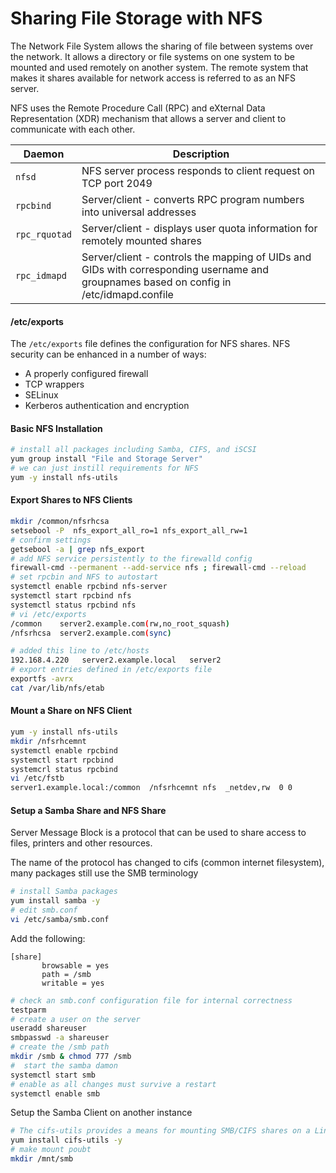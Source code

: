 # Sharing File Storage with NFS

The Network File System allows the sharing of file between systems over the network. It allows a directory or file systems on one system to be mounted and used remotely on another system. The remote system that makes it shares available for network access is referred to as an NFS server. 

NFS uses the Remote Procedure Call (RPC) and eXternal Data Representation (XDR) mechanism that allows a server and client to communicate with each other. 

| Daemon | Description | 
| --- | --- |
| `nfsd` | NFS server process responds to client request on TCP port 2049   |
| `rpcbind` |  Server/client - converts RPC program numbers into universal addresses   |
| `rpc_rquotad` |  Server/client - displays user quota information for remotely mounted shares   |
| `rpc_idmapd` |  Server/client - controls the mapping of UIDs and GIDs with corresponding username and groupnames based on config in /etc/idmapd.confile |

#### /etc/exports

The `/etc/exports` file defines the configuration for NFS shares. NFS security can be enhanced in a number of ways:
* A properly configured firewall
* TCP wrappers
* SELinux
* Kerberos authentication and encryption

#### Basic NFS Installation 

```bash
# install all packages including Samba, CIFS, and iSCSI
yum group install "File and Storage Server"
# we can just instill requirements for NFS
yum -y install nfs-utils
```

#### Export Shares to NFS Clients 

```bash
mkdir /common/nfsrhcsa
setsebool -P  nfs_export_all_ro=1 nfs_export_all_rw=1
# confirm settings 
getsebool -a | grep nfs_export
# add NFS service persistently to the firewalld config 
firewall-cmd --permanent --add-service nfs ; firewall-cmd --reload 
# set rpcbin and NFS to autostart
systemctl enable rpcbind nfs-server
systemctl start rpcbind nfs
systemctl status rpcbind nfs
# vi /etc/exports
/common    server2.example.com(rw,no_root_squash)
/nfsrhcsa  server2.example.com(sync)
```

```bash
# added this line to /etc/hosts
192.168.4.220   server2.example.local   server2
# export entries defined in /etc/exports file
exportfs -avrx
cat /var/lib/nfs/etab
```

#### Mount a Share on NFS Client 

```bash
yum -y install nfs-utils
mkdir /nfsrhcemnt
systemctl enable rpcbind
systemctl start rpcbind
systemcrl status rpcbind
vi /etc/fstb
server1.example.local:/common  /nfsrhcemnt nfs  _netdev,rw  0 0 
```

#### Setup a Samba Share and NFS Share

Server Message Block is a protocol that can be used to share access to files, printers and other resources. 

The name of the protocol has changed to cifs  (common internet filesystem), many packages still use the SMB terminology

```bash
# install Samba packages
yum install samba -y
# edit smb.conf
vi /etc/samba/smb.conf
```

Add the following:

```
[share]
       browsable = yes
       path = /smb
       writable = yes
```

```bash
# check an smb.conf configuration file for internal correctness
testparm
# create a user on the server
useradd shareuser
smbpasswd -a shareuser
# create the /smb path 
mkdir /smb & chmod 777 /smb
#  start the samba damon
systemctl start smb
# enable as all changes must survive a restart
systemctl enable smb
```

Setup the Samba Client on another instance

```bash
# The cifs-utils provides a means for mounting SMB/CIFS shares on a Linux system
yum install cifs-utils -y
# make mount poubt
mkdir /mnt/smb
```